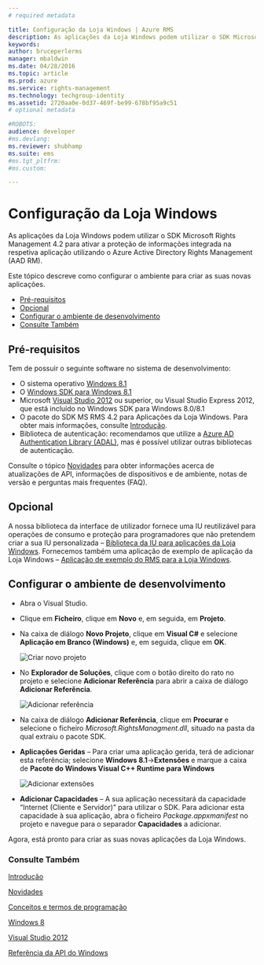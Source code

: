 ```yaml
---
# required metadata

title: Configuração da Loja Windows | Azure RMS
description: As aplicações da Loja Windows podem utilizar o SDK Microsoft Rights Management 4.2 para ativar a proteção de informações integrada na respetiva aplicação.
keywords:
author: bruceperlerms
manager: mbaldwin
ms.date: 04/28/2016
ms.topic: article
ms.prod: azure
ms.service: rights-management
ms.technology: techgroup-identity
ms.assetid: 2720aa0e-0d37-469f-be99-678bf95a9c51
# optional metadata

#ROBOTS:
audience: developer
#ms.devlang:
ms.reviewer: shubhamp
ms.suite: ems
#ms.tgt_pltfrm:
#ms.custom:

---
```


# Configuração da Loja Windows

As aplicações da Loja Windows podem utilizar o SDK Microsoft Rights Management 4.2 para ativar a proteção de informações integrada na respetiva aplicação utilizando o Azure Active Directory Rights Management (AAD RM).

Este tópico descreve como configurar o ambiente para criar as suas novas aplicações.

-   [Pré-requisitos](#prerequisites)
-   [Opcional](#optional)
-   [Configurar o ambiente de desenvolvimento](#configuring-your-development-environment)
-   [Consulte Também](#see-also)

## Pré-requisitos


Tem de possuir o seguinte software no sistema de desenvolvimento:

-   O sistema operativo [Windows 8.1](http://windows.microsoft.com/en-US/windows-8/meet)
-   O [Windows SDK para Windows 8.1](https://msdn.microsoft.com/en-us/windows/desktop/bg162891.aspx)
-   Microsoft [Visual Studio 2012](http://www.microsoft.com/visualstudio/eng/products/visual-studio-overview) ou superior, ou Visual Studio Express 2012, que está incluído no Windows SDK para Windows 8.0/8.1
-   O pacote do SDK MS RMS 4.2 para Aplicações da Loja Windows. Para obter mais informações, consulte [Introdução](get-started.md).
-   Biblioteca de autenticação: recomendamos que utilize a [Azure AD Authentication Library (ADAL)](https://msdn.microsoft.com/en-us/library/jj573266.aspx), mas é possível utilizar outras bibliotecas de autenticação.

Consulte o tópico [Novidades](release-notes.md) para obter informações acerca de atualizações de API, informações de dispositivos e de ambiente, notas de versão e perguntas mais frequentes (FAQ).

## Opcional

A nossa biblioteca da interface de utilizador fornece uma IU reutilizável para operações de consumo e proteção para programadores que não pretendem criar a sua IU personalizada – [Biblioteca da IU para aplicações da Loja Windows](https://github.com/AzureAD/rms-sdk-ui-for-windowsstore). Fornecemos também uma aplicação de exemplo de aplicação da Loja Windows – [Aplicação de exemplo do RMS para a Loja Windows](https://github.com/AzureADSamples/rms-samples-for-windowsstore).

## Configurar o ambiente de desenvolvimento


-   Abra o Visual Studio.
-   Clique em **Ficheiro**, clique em **Novo** e, em seguida, em **Projeto**.
-   Na caixa de diálogo **Novo Projeto**, clique em **Visual C\#** e selecione **Aplicação em Branco (Windows)** e, em seguida, clique em **OK**.

    ![Criar novo projeto](../media/winrtsetup-newproj.png)

-   No **Explorador de Soluções**, clique com o botão direito do rato no projeto e selecione **Adicionar Referência** para abrir a caixa de diálogo **Adicionar Referência**.

    ![Adicionar referência](../media/winrtsetup-addref.png)

-   Na caixa de diálogo **Adicionar Referência**, clique em **Procurar** e selecione o ficheiro *Microsoft.RightsManagment.dll*, situado na pasta da qual extraiu o pacote SDK.
-   **Aplicações Geridas** – Para criar uma aplicação gerida, terá de adicionar esta referência; selecione **Windows 8.1**-&gt;**Extensões** e marque a caixa de **Pacote do Windows Visual C++ Runtime para Windows**

    ![Adicionar extensões](../media/winrtsetup-refmngr.png)

-   **Adicionar Capacidades** – A sua aplicação necessitará da capacidade “Internet (Cliente e Servidor)” para utilizar o SDK. Para adicionar esta capacidade à sua aplicação, abra o ficheiro *Package.appxmanifest* no projeto e navegue para o separador **Capacidades** a adicionar.

Agora, está pronto para criar as suas novas aplicações da Loja Windows.

### Consulte Também

[Introdução](get-started.md)

[Novidades](release-notes.md)

[Conceitos e termos de programação](core-concepts.md)

[Windows 8](http://windows.microsoft.com/en-US/windows-8/meet)

[Visual Studio 2012](http://www.microsoft.com/visualstudio/eng/products/visual-studio-overview)

[Referência da API do Windows](/rights-management/sdk/4.2/api/winrt/Microsoft.RightsManagement)


<!--HONumber=May16_HO2-->


